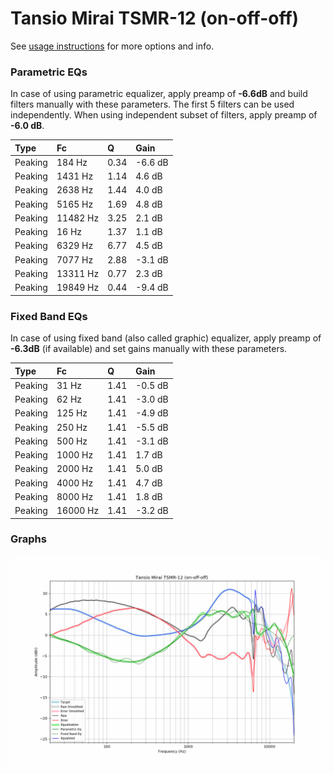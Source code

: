 # Tansio Mirai TSMR-12 (on-off-off)
See [usage instructions](https://github.com/jaakkopasanen/AutoEq#usage) for more options and info.

### Parametric EQs
In case of using parametric equalizer, apply preamp of **-6.6dB** and build filters manually
with these parameters. The first 5 filters can be used independently.
When using independent subset of filters, apply preamp of **-6.0 dB**.

| Type    | Fc       |    Q | Gain    |
|:--------|:---------|:-----|:--------|
| Peaking | 184 Hz   | 0.34 | -6.6 dB |
| Peaking | 1431 Hz  | 1.14 | 4.6 dB  |
| Peaking | 2638 Hz  | 1.44 | 4.0 dB  |
| Peaking | 5165 Hz  | 1.69 | 4.8 dB  |
| Peaking | 11482 Hz | 3.25 | 2.1 dB  |
| Peaking | 16 Hz    | 1.37 | 1.1 dB  |
| Peaking | 6329 Hz  | 6.77 | 4.5 dB  |
| Peaking | 7077 Hz  | 2.88 | -3.1 dB |
| Peaking | 13311 Hz | 0.77 | 2.3 dB  |
| Peaking | 19849 Hz | 0.44 | -9.4 dB |

### Fixed Band EQs
In case of using fixed band (also called graphic) equalizer, apply preamp of **-6.3dB**
(if available) and set gains manually with these parameters.

| Type    | Fc       |    Q | Gain    |
|:--------|:---------|:-----|:--------|
| Peaking | 31 Hz    | 1.41 | -0.5 dB |
| Peaking | 62 Hz    | 1.41 | -3.0 dB |
| Peaking | 125 Hz   | 1.41 | -4.9 dB |
| Peaking | 250 Hz   | 1.41 | -5.5 dB |
| Peaking | 500 Hz   | 1.41 | -3.1 dB |
| Peaking | 1000 Hz  | 1.41 | 1.7 dB  |
| Peaking | 2000 Hz  | 1.41 | 5.0 dB  |
| Peaking | 4000 Hz  | 1.41 | 4.7 dB  |
| Peaking | 8000 Hz  | 1.41 | 1.8 dB  |
| Peaking | 16000 Hz | 1.41 | -3.2 dB |

### Graphs
![](./Tansio%20Mirai%20TSMR-12%20(on-off-off).png)